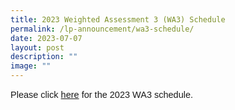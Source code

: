 ```yaml
---
title: 2023 Weighted Assessment 3 (WA3) Schedule
permalink: /lp-announcement/wa3-schedule/
date: 2023-07-07
layout: post
description: ""
image: ""
---
```

<p style="font-family:sans-serif;font-size:14.5px;">Please click <a href="https://drive.google.com/file/d/1rSXrG0EKRfVBSb5X_OIbYdKsCe-JUdc-/view?usp=sharing" style="font-family:sans-serif;font-size:14.5px;"> here</a> for the 2023 WA3 schedule.</p>